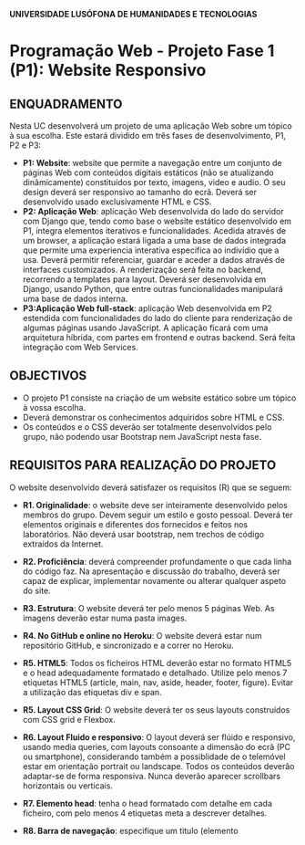**UNIVERSIDADE LUSÓFONA DE HUMANIDADES E TECNOLOGIAS**
 
# Programação Web - Projeto Fase 1 (P1): Website Responsivo 

## ENQUADRAMENTO
Nesta UC desenvolverá um projeto de uma aplicação Web sobre um tópico à sua escolha. Este estará dividido em três fases de desenvolvimento, P1, P2 e P3:
* **P1: Website**: website que permite a navegação entre um conjunto de páginas Web com conteúdos digitais estáticos (não se atualizando dinâmicamente) constituídos por texto, imagens, video e audio. O seu design deverá ser responsivo ao tamanho do ecrã. Deverá ser desenvolvido usado exclusivamente HTML e CSS.
* **P2: Aplicação Web**: aplicação Web desenvolvida do lado do servidor com Django que, tendo como base o website estático desenvolvido em P1, integra elementos iterativos e funcionalidades. Acedida através de um browser, a aplicação estará ligada a uma base de dados integrada que permite uma experiencia interativa especifica ao indivídio que a usa. Deverá permitir referenciar, guardar e aceder a dados através de interfaces customizados. A renderização será feita no backend, recorrendo a templates para layout. Deverá ser desenvolvida em Django, usando Python, que entre outras funcionalidades manipulará uma base de dados interna. 
* **P3:Aplicação Web full-stack**: aplicação Web desenvolvida em P2 estendida com funcionalidades do lado do cliente para renderização de algumas páginas usando JavaScript. A aplicação ficará com uma arquitetura híbrida, com partes em frontend e outras backend. Será feita integração com Web Services.

## OBJECTIVOS
* O projeto P1 consiste na criação de um website estático sobre um tópico à vossa escolha.
* Deverá demonstrar os conhecimentos adquiridos sobre HTML e CSS.  
* Os conteúdos e o CSS deverão ser totalmente desenvolvidos pelo grupo, não podendo usar Bootstrap nem JavaScript nesta fase.

## REQUISITOS PARA REALIZAÇÃO DO PROJETO
O website desenvolvido deverá satisfazer os requisitos (R) que se seguem:

* **R1.	Originalidade**: o website deve ser inteiramente desenvolvido pelos membros do grupo. Devem seguir um estilo e gosto pessoal. Deverá ter elementos originais e diferentes dos fornecidos e feitos nos laboratórios. Não deverá usar bootstrap, nem trechos de código extraídos da Internet.
* **R2.	Proficiência**: deverá compreender profundamente o que cada linha do código faz. Na apresentação e discussão do trabalho, deverá ser capaz de explicar, implementar novamente ou alterar qualquer aspeto do site.
* **R3.	Estrutura**: O website deverá ter pelo menos 5 páginas Web. As imagens deverão estar numa pasta images.
* **R4.	No GitHub e online no Heroku**: O website deverá estar num repositório GitHub, e sincronizado e a correr no Heroku.
* **R5.	HTML5**: Todos os ficheiros HTML deverão estar no formato HTML5 e o head adequadamente formatado e detalhado. Utilize pelo menos 7 etiquetas HTML5 (article, main, nav, aside, header, footer, figure). Evitar a utilização das etiquetas div e span.
* **R5.	Layout CSS Grid**: O website deverá ter os seus layouts construídos com CSS grid e Flexbox.
* **R6.	Layout Fluido e responsivo**: O layout deverá ser flúido e responsivo, usando media queries, com layouts consoante a dimensão do ecrã (PC ou smartphone), considerando também a possiblidade de o telemóvel estar em orientação portrait ou landscape. Todos os conteúdos deverão adaptar-se de forma responsiva. Nunca deverão aparecer scrollbars horizontais ou verticais.
* **R7. Elemento head**: tenha o head formatado com detalhe em cada ficheiro, com pelo menos 4 etiquetas meta a descrever detalhes.
* **R8. Barra de navegação**: especifique um titulo (elemento <title> do head) e crie um ícone para a barra de navegação.

* **R9. Menu**: Crie um menu de navegação configurando com pseudo-classes os links.
* **R10. CSS**: Deverá usar um único ficheiro CSS externo para estilizar as páginas do website. Deverá utilizar todos os tipos de selectores e deverá fazer composição de seletores. Deverá usar o maior número de propriedades. Os conteúdos das páginas deverão estar estilizados usando CSS, demonstrando todos os conhecimentos adquiridos até agora sobre HTML e CSS. 
* **R11.	Fonte**: Deverá usar uma fonte web Google ( https://fonts.google.com/ ) [1] que disponibiliza uma grande variedade de fontes que funcionam garantidamente [2] em todos os browsers. 
* **R12.	Cores**: Deverá ter uma coerência de estilo em todas as páginas, usando uma palete de cores de forma coerente em todas as páginas.
* **R13.	Imagens documentadas**: Todas as imagens deverão estar dentro duma etiqueta figure e ter uma legenda (figcaption) com um título e hiperlink para a fonte de onde foram retiradas. Nalgumas, inclua detalhes dentro de uma etiqueta HTML `<details>`.
* **R14. Estilização de imagens**: Insira algumas imagens, aplicando a técnica de sobreposição de imagens e texto umas por cima das outras, recorrendo a posições absolutas e relativas. Explore também com a propriedade sticky e fixed, em imagens a colocar no background.
* **R15.	Tamanho de Imagens** cada imagem não deverá exceder 100kB. Deverão ser processadas para ficar pequenas, usando por exemplo o Paint.Net, existindo versões diferentes para desktop e telemóvel.
* **R16.	Tamanho responsivo**: O tamanho das imagens deverá ser devidamente adaptado ao tamanho do navegador para que se veja cada imagem na totalidade, nunca ficando cortada. 
* **R17.	Display flex para imagens**: deverá ter um contentor flex com mais de 5 items com imagens nas quais aplicaa propriedade display:flex para que as imagens fiquem dispostas de forma responsiva.
* **R18.	Animações**: Deverá ter pelo menos duas animações feitas com keyframes.
* **R19. Wordcloud**: Crie uma wordcloud com hiperlinks em algumas das palavras, usando SVG.
* **R20. Icons**: Utilize ícones no website (por exemplo nos menus, títulos, no texto, etc).
* **R21.	Efeitos em imagens**: Estilize imagens através de efeitos CSS.
* **R22.	Videos e áudios**: Deverá incluir vídeos do Youtube através de iframes. Inclua na página sobre este website um vídeo de 2 minutos a mostrar o website e a falar sobre as tecnicas empregues. Mostre o HTML e CSS.
* **R23. Formulário**: Crie um formulário explorando os vários tipos de input existentes. Quando submetido deverá ser enviado para um endereço de email. Estilize o formulario usando o CSS.
* **R24.	Links**: Inclua links para outras páginas.
* **R25. Técnicas usadas**: uma das páginas deverá ser sobre o website em si, decrevendo em detalhe as técnicas usadas para desenvolvimento da aplicação. 
* **R26.	Mapa do website**: incluir na página sobre o website o desenho da árvore das páginas do seu website, expansão completa do menu e todos submenus (com tudo aberto).
* **R27.	Layouts**: colocar na página sobre o website uma secção sobre os layouts. Deverá incluir ilustrações e explicar os layouts que definiu para PC e telemóvel (podem ser desenhos de esboços do layout apenas com caixas). Estes deverão ser feitos antes da implementação.
* **R28.	Tabela de inventário**: incluir na página sobre o website uma tabela que lista quantas páginas tem o website, quantas imagens, quantos links externos, quantos vídeos e animações.
* **R29. Técnicas usadas**: Na página sobre o website deverá integrar uma tabela com as técnicas usadas. Deverá detalhar todas as etiquetas HTML5 semânticas usadas, seletores e propriedades CSS, media queries, tipos de display usados, animações, efeitos, etc. Inclua os requisitos técnicos listados neste enunciado. Apresenta-se em baixo um exemplo de parte da tabela:

| Carateristicas | Elementos/técnicas | Exemplos |
| --- | --- | --- |
| Layouts | Usou-se o CSS grid e CSS flexbox para construção de layouts | ... |
| Responsividade | Foram usadas media queries que adaptam o layout para telemovel e PC consoante o tamanho da janela do browser. | ... |
| Seletores | Foram usados seletores de ... | ... |
| Etiquetas | HTML5	main, header, article, footer, figure... |
| Animações | Foram feitas animações usando keyframes que permite … | ... |

* **R30.	Video de apresentação**: Inclua na página sobre este website um vídeo de 2 minutos a mostrar o website, seu layout, mostrar a responsividade deste, técnicas empregues, evidenciando aspectos diferenciadores que empregou. Mostre também o HTML, a sua estrutura, e o ficheiro CSS, explicando alguns seletores e seus efeitos na renderização final. Para fazer o vídeo pode usar por exemplo a aplicação OBS. Carregue o video no Youtube, disponibilizando-o no website num iframe.

* **R31.	Anonimato**: Não deverá haver no projeto nem link referências aos nomes dos autores do projeto, visto haver uma componente de avaliação anónima que será feita pelos pares.
  
## SUBMISSÃO e AVALIAÇÃO

O prazo de entrega do projeto é 12 de abril.

A avaliação do projeto terá duas componentes:
* avaliação pelos docentes, baseada nos requisitos listados anteriormente (60%).
* avaliação por pares, feita por colegas, de acordo com um conjunto de critérios que serão explicitados (40%).
